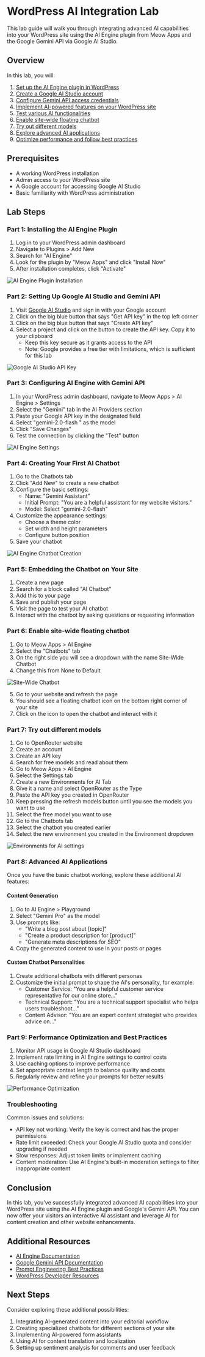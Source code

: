 # WordPress AI Integration Lab

This lab guide will walk you through integrating advanced AI capabilities into your WordPress site using the AI Engine plugin from Meow Apps and the Google Gemini API via Google AI Studio.

## Overview

In this lab, you will:
1. [Set up the AI Engine plugin in WordPress](#part-1-installing-the-ai-engine-plugin)
2. [Create a Google AI Studio account](#part-2-setting-up-google-ai-studio-and-gemini-api)
3. [Configure Gemini API access credentials](#part-3-configuring-ai-engine-with-gemini-api)
4. [Implement AI-powered features on your WordPress site](#part-4-creating-your-first-ai-chatbot)
5. [Test various AI functionalities](#part-5-embedding-the-chatbot-on-your-site)
6. [Enable site-wide floating chatbot](#part-6-enable-site-wide-floating-chatbot)
7. [Try out different models](#part-7-try-out-different-models)
8. [Explore advanced AI applications](#part-8-advanced-ai-applications)
9. [Optimize performance and follow best practices](#part-9-performance-optimization-and-best-practices)

## Prerequisites

- A working WordPress installation
- Admin access to your WordPress site
- A Google account for accessing Google AI Studio
- Basic familiarity with WordPress administration

## Lab Steps

### Part 1: Installing the AI Engine Plugin

1. Log in to your WordPress admin dashboard
2. Navigate to Plugins > Add New
3. Search for "AI Engine"
4. Look for the plugin by "Meow Apps" and click "Install Now"
5. After installation completes, click "Activate"

![AI Engine Plugin Installation](img/ai-engine-plugin-installation.png)

### Part 2: Setting Up Google AI Studio and Gemini API

1. Visit [Google AI Studio](https://makersuite.google.com/) and sign in with your Google account
2. Click on the big blue button that says "Get API key" in the top left corner
3. Click on the big blue button that says "Create API key"
4. Select a project and click on the button to create the API key. Copy it to your clipboard
   - Keep this key secure as it grants access to the API
   - Note: Google provides a free tier with limitations, which is sufficient for this lab

![Google AI Studio API Key](img/google-ai-studio-api-key.png)

### Part 3: Configuring AI Engine with Gemini API

1. In your WordPress admin dashboard, navigate to Meow Apps > AI Engine > Settings
2. Select the "Gemini" tab in the AI Providers section
3. Paste your Google API key in the designated field
4. Select "gemini-2.0-flash " as the model
4. Click "Save Changes"
5. Test the connection by clicking the "Test" button

![AI Engine Settings](img/ai-engine-settings.png)

### Part 4: Creating Your First AI Chatbot

1. Go to the Chatbots tab 
2. Click "Add New" to create a new chatbot
3. Configure the basic settings:
   - Name: "Gemini Assistant"
   - Initial Prompt: "You are a helpful assistant for my website visitors."
   - Model: Select "gemini-2.0-flash"
4. Customize the appearance settings:
   - Choose a theme color
   - Set width and height parameters
   - Configure button position
5. Save your chatbot

![AI Engine Chatbot Creation](img/ai-engine-chatbot-creation.png)

### Part 5: Embedding the Chatbot on Your Site

1. Create a new page
2. Search for a block called "AI Chatbot"
3. Add this to your page
4. Save and publish your page
5. Visit the page to test your AI chatbot
6. Interact with the chatbot by asking questions or requesting information

### Part 6: Enable site-wide floating chatbot

1. Go to Meow Apps > AI Engine
2. Select the "Chatbots" tab
3. On the right side you will see a dropdown with the name Site-Wide Chatbot
4. Change this from None to Default

![Site-Wide Chatbot](img/ai-engine-chatbot-on-page.png)

5. Go to your website and refresh the page
6. You should see a floating chatbot icon on the bottom right corner of your site
7. Click on the icon to open the chatbot and interact with it

### Part 7: Try out different models
1. Go to OpenRouter website
2. Create an account
3. Create an API key
4. Search for free models and read about them
5. Go to Meow Apps > AI Engine
6. Select the Settings tab
7. Create a new Environments for AI Tab
8. Give it a name and select OpenRouter as the Type
9. Paste the API key you created in OpenRouter
10. Keep pressing the refresh models button until you see the models you want to use
11. Select the free model you want to use
12. Go to the Chatbots tab
13. Select the chatbot you created earlier
14. Select the new environment you created in the Environment dropdown

![Environments for AI settings](img/env-ai-setup.png)

### Part 8: Advanced AI Applications

Once you have the basic chatbot working, explore these additional AI features:

#### Content Generation

1. Go to AI Engine > Playground
2. Select "Gemini Pro" as the model
3. Use prompts like:
   - "Write a blog post about [topic]"
   - "Create a product description for [product]"
   - "Generate meta descriptions for SEO"
4. Copy the generated content to use in your posts or pages

#### Custom Chatbot Personalities

1. Create additional chatbots with different personas
2. Customize the initial prompt to shape the AI's personality, for example:
   - Customer Service: "You are a helpful customer service representative for our online store..."
   - Technical Support: "You are a technical support specialist who helps users troubleshoot..."
   - Content Advisor: "You are an expert content strategist who provides advice on..."

### Part 9: Performance Optimization and Best Practices

1. Monitor API usage in Google AI Studio dashboard
2. Implement rate limiting in AI Engine settings to control costs
3. Use caching options to improve performance
4. Set appropriate context length to balance quality and costs
5. Regularly review and refine your prompts for better results

![Performance Optimization](img/ai-engine-performance-optimization.png)

### Troubleshooting

Common issues and solutions:
- API key not working: Verify the key is correct and has the proper permissions
- Rate limit exceeded: Check your Google AI Studio quota and consider upgrading if needed
- Slow responses: Adjust token limits or implement caching
- Content moderation: Use AI Engine's built-in moderation settings to filter inappropriate content

## Conclusion

In this lab, you've successfully integrated advanced AI capabilities into your WordPress site using the AI Engine plugin and Google's Gemini API. You can now offer your visitors an interactive AI assistant and leverage AI for content creation and other website enhancements.

## Additional Resources

- [AI Engine Documentation](https://meowapps.com/ai-engine/documentation/)
- [Google Gemini API Documentation](https://ai.google.dev/docs/gemini_api_overview)
- [Prompt Engineering Best Practices](https://ai.google.dev/docs/prompt_best_practices)
- [WordPress Developer Resources](https://developer.wordpress.org/)

## Next Steps

Consider exploring these additional possibilities:
1. Integrating AI-generated content into your editorial workflow
2. Creating specialized chatbots for different sections of your site
3. Implementing AI-powered form assistants
4. Using AI for content translation and localization
5. Setting up sentiment analysis for comments and user feedback
